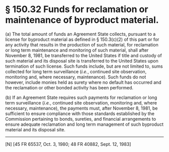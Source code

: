 # § 150.32   Funds for reclamation or maintenance of byproduct material.

(a) The total amount of funds an Agreement State collects, pursuant to a license for byproduct material as defined in § 150.3(c)(2) of this part or for any activity that results in the production of such material, for reclamation or long term maintenance and monitoring of such material, shall after November 8, 1981, be transferred to the United States if title and custody of such material and its disposal site is transferred to the United States upon termination of such license. Such funds include, but are not limited to, sums collected for long term surveillance (*i.e.*, continued site observation, monitoring and, where necessary, maintenance). Such funds do not however, include monies held as surety where no default has occurred and the reclamation or other bonded activity has been performed.


(b) If an Agreement State requires such payments for reclamation or long term surveillance (*i.e.*, continued site observation, monitoring and, where necessary, maintenance), the payments must, after November 8, 1981, be sufficient to ensure compliance with those standards established by the Commission pertaining to bonds, sureties, and financial arrangements to ensure adequate reclamation and long term management of such byproduct material and its disposal site.



---

[N] [45 FR 65537, Oct. 3, 1980; 48 FR 40882, Sept. 12, 1983] 




